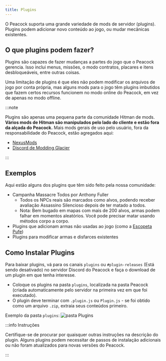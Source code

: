 ```yaml
---
title: Plugins
---
```


O Peacock suporta uma grande variedade de mods de servidor (plugins). Plugins podem adicionar novo conteúdo ao jogo, ou mudar mecânicas existentes.

## O que plugins podem fazer?

Plugins são capazes de fazer mudanças a partes do jogo que o Peacock gerencia.
Isso inclui menus, missões, o modo contratos, placares e itens desbloqueáveis, entre outras coisas.

Uma limitação de plugins é que eles não podem modificar os arquivos de jogo por conta própria, mas alguns mods para o jogo têm plugins imbutidos que fazem certos recursos funcionem no modo online do Peacock, em vez de apenas no modo offline.

:::note

Plugins são apenas uma pequena parte da comunidade Hitman de mods. **Vários mods de Hitman são manipulados pelo lado do cliente e estão fora da alçada do Peacock.** Mais mods gerais de uso pelo usuário, fora da responsabilidade do Peacock, estão agregados aqui:

- [NexusMods](https://www.nexusmods.com/hitman3)
- [Discord de Modding Glacier](https://discord.com/invite/6UDtuYhZP6)

:::

## Exemplos

Aqui estão alguns dos plugins que têm sido feito pela nossa comunidade:

- Campanha Massacre Todos por Anthony Fuller
  - Todos os NPCs reais são marcados como alvos, podendo receber avaliação Assassino Silencioso depois de ter matado a todos.
  - Nota: Bem bugado em mapas com mais de 200 alvos, armas podem falhar em momentos aleatórios. Você pode precisar matar usando métodos corpo a corpo.
- Plugins que adicionam armas não usadas ao jogo (como a [Escopeta Pufe](/img/wiki/beanbag_shotgun.png))
- Plugins para modificar armas e disfarces existentes

## Como Instalar Plugins

Para baixar plugins, vá para os canais `plugins` ou `#plugin-releases` (Está sendo desativado) no servidor Discord do Peacock e faça o download de um plugin em que tenha interesse.

- Coloque os plugins na pasta `plugins`, localizada na pasta Peacock (criada automaticamente pelo servidor na primeira vez em que foi executado).
- O plugin deve terminar com `.plugin.js` ou `Plugin.js` - se foi obtido como um arquivo `.zip`, extraia seus conteúdos primeiro.

Exemplo da pasta `plugins`: ![pasta Plugins](/img/wiki/plugins_folder.png)

:::info Instruções

Certifique-se de procurar por quaisquer outras instruções na descrição do plugin. Alguns plugins podem necessitar de passos de instalação adicionais ou não foram atualizados para novas versões do Peacock.

:::
